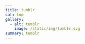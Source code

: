 ```yaml
---
title: tumblr
cat: tum
gallery:
  - alt: tumblr
    image: /static/img/tumblr.svg
summary: tumblr
---
```

